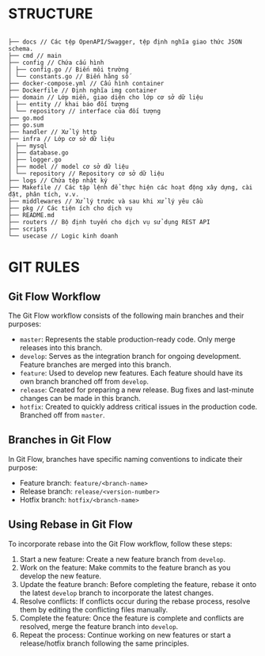 # STRUCTURE
```

├── docs // Các tệp OpenAPI/Swagger, tệp định nghĩa giao thức JSON schema.
├── cmd // main
├── config // Chứa cấu hình
│ ├── config.go // Biến môi trường
│ └── constants.go // Biến hằng số
├── docker-compose.yml // Cấu hình container
├── Dockerfile // Định nghĩa img container
├── domain // Lớp miền, giao diện cho lớp cơ sở dữ liệu
│ ├── entity // khai báo đối tượng
│ └── repository // interface của đối tượng
├── go.mod
├── go.sum
├── handler // Xử lý http
├── infra // Lớp cơ sở dữ liệu
│ ├── mysql
│ ├── database.go
│ ├── logger.go
│ ├── model // model cơ sở dữ liệu
│ └── repository // Repository cơ sở dữ liệu
├── logs // Chứa tệp nhật ký
├── Makefile // Các tập lệnh để thực hiện các hoạt động xây dựng, cài đặt, phân tích, v.v.
├── middlewares // Xử lý trước và sau khi xử lý yêu cầu
├── pkg // Các tiện ích cho dịch vụ
├── README.md
├── routers // Bộ định tuyến cho dịch vụ sử dụng REST API
├── scripts
└── usecase // Logic kinh doanh
```

# GIT RULES

## Git Flow Workflow

The Git Flow workflow consists of the following main branches and their purposes:
- `master`: Represents the stable production-ready code. Only merge releases into this branch.
- `develop`: Serves as the integration branch for ongoing development. Feature branches are merged into this branch.
- `feature`: Used to develop new features. Each feature should have its own branch branched off from `develop`.
- `release`: Created for preparing a new release. Bug fixes and last-minute changes can be made in this branch.
- `hotfix`: Created to quickly address critical issues in the production code. Branched off from `master`.

## Branches in Git Flow

In Git Flow, branches have specific naming conventions to indicate their purpose:
- Feature branch: `feature/<branch-name>`
- Release branch: `release/<version-number>`
- Hotfix branch: `hotfix/<branch-name>`

## Using Rebase in Git Flow

To incorporate rebase into the Git Flow workflow, follow these steps:
1. Start a new feature: Create a new feature branch from `develop`.
2. Work on the feature: Make commits to the feature branch as you develop the new feature.
3. Update the feature branch: Before completing the feature, rebase it onto the latest `develop` branch to incorporate the latest changes.
4. Resolve conflicts: If conflicts occur during the rebase process, resolve them by editing the conflicting files manually.
5. Complete the feature: Once the feature is complete and conflicts are resolved, merge the feature branch into `develop`.
6. Repeat the process: Continue working on new features or start a release/hotfix branch following the same principles.
